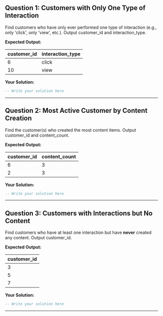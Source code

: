 ## Question 1: Customers with Only One Type of Interaction

Find customers who have only ever performed one type of interaction (e.g., only 'click', only 'view', etc.).
Output customer_id and interaction_type.

**Expected Output:**

| customer_id | interaction_type |
| ----------- | ---------------- |
| 6           | click            |
| 10          | view             |

**Your Solution:**
```sql
-- Write your solution here
```
---

## Question 2: Most Active Customer by Content Creation

Find the customer(s) who created the most content items.
Output customer_id and content_count.

**Expected Output:**

| customer_id | content_count |
| ----------- | ------------- |
| 6           | 3             |
| 2           | 3             |

**Your Solution:**
```sql
-- Write your solution here
```
---

## Question 3: Customers with Interactions but No Content

Find customers who have at least one interaction but have **never** created any content.
Output customer_id.

**Expected Output:**

| customer_id |
| ----------- |
| 3           |
| 5           |
| 7           |

**Your Solution:**
```sql
-- Write your solution here
```
---
